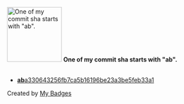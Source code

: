 <img src="https://my-badges.github.io/my-badges/ab-commit.png" alt="One of my commit sha starts with &quot;ab&quot;." title="One of my commit sha starts with &quot;ab&quot;." width="128">
<strong>One of my commit sha starts with &quot;ab&quot;.</strong>
<br><br>

- <a href="https://github.com/EuDs63/RANK2COLLECTION/commit/aba330643256fb7ca5b16196be23a3be5feb33a1"><strong>ab</strong>a330643256fb7ca5b16196be23a3be5feb33a1</a>


Created by <a href="https://github.com/my-badges/my-badges">My Badges</a>